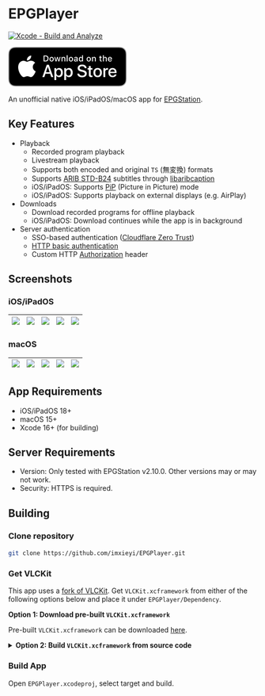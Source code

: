 EPGPlayer
===

[![Xcode - Build and Analyze](https://github.com/imxieyi/EPGPlayer/actions/workflows/build-app.yml/badge.svg)](https://github.com/imxieyi/EPGPlayer/actions/workflows/build-app.yml)

[![](Assets/Download_on_the_App_Store_Badge_US-UK_RGB_blk_092917.svg)](https://apps.apple.com/us/app/epgplayer/id6743997976)

An unofficial native iOS/iPadOS/macOS app for [EPGStation](https://github.com/l3tnun/EPGStation).

## Key Features

- Playback
    - Recorded program playback
    - Livestream playback
    - Supports both encoded and original `TS` (無変換) formats
    - Supports [ARIB STD-B24](https://en.wikipedia.org/wiki/ARIB_STD_B24_character_set) subtitles through [libaribcaption](https://github.com/xqq/libaribcaption)
    - iOS/iPadOS: Supports [PiP](https://support.apple.com/guide/iphone/multitask-with-picture-in-picture-iphcc3587b5d/ios) (Picture in Picture) mode
    - iOS/iPadOS: Supports playback on external displays (e.g. AirPlay)
- Downloads
    - Download recorded programs for offline playback
    - iOS/iPadOS: Download continues while the app is in background
- Server authentication
    - SSO-based authentication ([Cloudflare Zero Trust](https://www.cloudflare.com/zero-trust/products/access/))
    - [HTTP basic authentication](https://developer.mozilla.org/en-US/docs/Web/HTTP/Guides/Authentication#basic_authentication_scheme)
    - Custom HTTP [Authorization](https://developer.mozilla.org/en-US/docs/Web/HTTP/Reference/Headers/Authorization) header

## Screenshots

### iOS/iPadOS

|![](https://github.com/user-attachments/assets/5b5f9bae-5db8-474a-8a29-0126020980dc)|![](https://github.com/user-attachments/assets/67dc2a05-2e85-4aa4-9fa8-eacb7305dd18)|![](https://github.com/user-attachments/assets/86cd1bbb-2eb0-4d48-a5ba-57d88af03318)|![](https://github.com/user-attachments/assets/5c5402c0-936e-4cfc-b9c6-67ae947302d9)|![](https://github.com/user-attachments/assets/2d13dd16-f3f5-4ce2-9dae-269e2f4a0aaa)|
|---|---|---|---|---|

### macOS

|![](https://github.com/user-attachments/assets/b61435f4-309c-480c-96fd-e767bbd8265f)|![](https://github.com/user-attachments/assets/06515639-aef5-4abf-933f-0451e556e50b)|![](https://github.com/user-attachments/assets/546d3e9a-f319-4e0e-a397-cf0ca327a55e)|![](https://github.com/user-attachments/assets/9e40f154-4e85-41d6-b956-eb152ce72926)|![](https://github.com/user-attachments/assets/b1620449-1156-4424-8166-1ed98b67fb89)|
|---|---|---|---|---|

## App Requirements

- iOS/iPadOS 18+
- macOS 15+
- Xcode 16+ (for building)

## Server Requirements

- Version: Only tested with EPGStation v2.10.0. Other versions may or may not work.
- Security: HTTPS is required.

## Building

### Clone repository

```bash
git clone https://github.com/imxieyi/EPGPlayer.git
```

### Get VLCKit

This app uses a [fork of VLCKit](https://github.com/imxieyi/vlckit).
Get `VLCKit.xcframework` from either of the following options below and place it under `EPGPlayer/Dependency`.

**Option 1: Download pre-built `VLCKit.xcframework`**

Pre-built `VLCKit.xcframework` can be downloaded [here](https://github.com/imxieyi/vlckit/releases/latest).

<details>

**<summary>Option 2: Build `VLCKit.xcframework` from source code</summary>**

#### Get Xcode 16.2

Download from [Apple Developer](https://developer.apple.com/download/all/?q=Xcode%2016.2) website.
Then placing it under `/Application` (`xcode-select --switch` won't work).

#### Clone and build VLCKit

```bash
git clone https://github.com/imxieyi/vlckit.git
cd vlckit
./compileAndBuildVLCKit.sh -f -a all -v
./compileAndBuildVLCKit.sh -x -a all -v
cd build
xcodebuild -create-xcframework \
    -archive VLCKit-iphoneos.xcarchive -framework VLCKit.framework \
    -archive VLCKit-iphonesimulator.xcarchive -framework VLCKit.framework \
    -archive VLCKit-macosx.xcarchive -framework VLCKit.framework \
    -output VLCKit.xcframework
```

</details>

### Build App

Open `EPGPlayer.xcodeproj`, select target and build.
